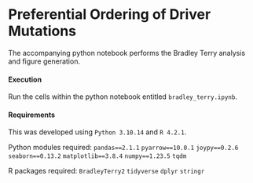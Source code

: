 # Preferential Ordering of Driver Mutations

The accompanying python notebook performs the Bradley Terry analysis and figure generation.

#### Execution

Run the cells within the python notebook entitled `bradley_terry.ipynb`.

#### Requirements

This was developed using `Python 3.10.14` and `R 4.2.1`.

Python modules required:
`pandas==2.1.1`
`pyarrow==10.0.1`
`joypy==0.2.6`
`seaborn==0.13.2`
`matplotlib==3.8.4`
`numpy==1.23.5`
`tqdm`

R packages required:
`BradleyTerry2`
`tidyverse`
`dplyr`
`stringr`
